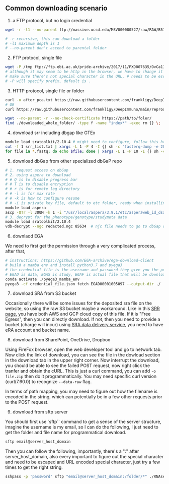 ## Common downloading scenario

1. a FTP protocol, but no login credential

```bash
wget -r -l1 --no-parent ftp://massive.ucsd.edu/MSV000080527/raw/RAW/B5101/

# -r recursive, this can download a folder
# -l1 maximum depth is 1
# --no-parent don't ascend to parental folder
```

2. FTP protocol, single file

```bash
wget -P /tmp ftp://ftp.ebi.ac.uk/pride-archive/2017/11/PXD007635/OvCa111_classI_Rep%231.raw
# although it may seem to be http in the browser, we have to change it to ftp
# make sure there's not special character in the URL, # needs to be escaped by %23
# -P will specify prefix, default is .
```

3. HTTP protocol, single file or folder

```bash
curl -o after_pca.txt https://raw.githubusercontent.com/frankligy/DeepImmuno/main/reproduce/data/after_pca.txt
# OR
curl https://raw.githubusercontent.com/frankligy/DeepImmuno/main/reproduce/data/after_pca.txt > after_pca.txt
```

```bash
wget --no-parent -r --no-check-certificate https://path/to/foler/
find ./downloaded_whole_folder/ -type f -name "index*" -exec rm {} \;   # get rid of index file generated while downloading
```


4. download srr including dbgap like GTEx

```bash
module load sratoolkit/2.10.4 # might need to configure, follow this https://github.com/ncbi/sra-tools/wiki/03.-Quick-Toolkit-Configuration
cut -f 1 srr_list.txt | xargs -L 1 -P 4 -I {} sh -c "fasterq-dump -e 20 --ngc redacted.ngc {}"  # I is for defining replace string, sh -c launch a subprocess, if it is encrypted, need -ngc parameter
for file in *.fastq; do echo $file; done | xargs -L 1 -P 10 -I {} sh -c "gzip {}"   # also, gzip the fastq
```

5. download dbGap from other specialized dbGaP repo

```bash
# 1. request access on dbGap
# 2. using aspera to download
# # Q is to disable progress bar
# # T is to disable encryption
# # r is for remote log directory
# # -l is for max rate
# # -k is how to configure resume
# # -i is private key file, default to etc folder, ready when installing aspera
module load aspera
ascp -QTr -l 300M -k 1 -i "/usr/local/aspera/3.9.1/etc/asperaweb_id_dsa.openssh" -W redacted_credential redacted_server_address .
# 3. decrypt for the phenotype/genotype/studymeta data
module load sratoolkit/2.10.4
vdb-decrypt --ngc redacted.ngc 85634  # njc file needs to go to dbGap download link page, "get repository key"
```

6. downlaod EGA

We need to first get the permission through a very complicated process, after that, 

```bash
# instructions: https://github.com/EGA-archive/ega-download-client
# build a mamba env and install python3.7 and pyega3
# the credential file is the username and password they give you the permission for certain study
# EGAD is data, EGAS is study, EGAF is actual file that will be downloaded
conda activate ./pyega3_mamba_env
pyega3 -cf credential_file.json fetch EGAD00001005097 --output-dir ./
```

7. download SRA from S3 bucket

Occasionally there will be some issues for the deposited sra file on the website, so using the raw S3 bucket maybe a workaround. Like in this [SRR page](https://trace.ncbi.nlm.nih.gov/Traces/?view=run_browser&acc=SRR13279452&display=data-access), you have both AWS and GCP cloud copy of this file. If it is "Free Egress", then you can directly download. If not, then you need to provide a bucket (charge will incur) using [SRA data delivery service](https://www.ncbi.nlm.nih.gov/Traces/cloud-delivery/), you need to have eRA account and bucket name.


8. download from SharePoint, OneDrive, Dropbox

Using FireFox browser, open the web developer tool and go to network tab. Now click the link of download, you can see the file in the dowload 
section in the download tab in the upper right corner. Now interrupt the download, you should be able to see the failed POST request, now right click the tranfer and obtain the cURL. This is just a curl command, you can add `-o file.zip` then do it programmatically. You may need specific curl version (curl/7.60.0) to recognize `--data-raw` flag.

In terms of path mapping, you may need to figure out how the filename is encoded in the string, which can potentially be in a few other requests prior to the POST request.

9. download from sftp server

You should first use `sftp`` command to get a sense of the server structure, imagine the username is my email, so I can do the following, I just need to get the folder and file name for programmatical download.

```bash
sftp email@server_host_domain
```

Then you can follow the following, importantly, there's a ":" after server_host_domain, also every important to figure out the special character and need to be escaped and URL encoded special character, just try a few times to get the right string.

```bash
sshpass -p 'password' sftp "email@server_host_domain:/folder/*" ./RNAseq
```
